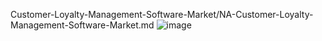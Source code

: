 Customer-Loyalty-Management-Software-Market/NA-Customer-Loyalty-Management-Software-Market.md
![image](https://github.com/user-attachments/assets/155d4a22-0e59-4c1a-9201-9c05522003b5)

